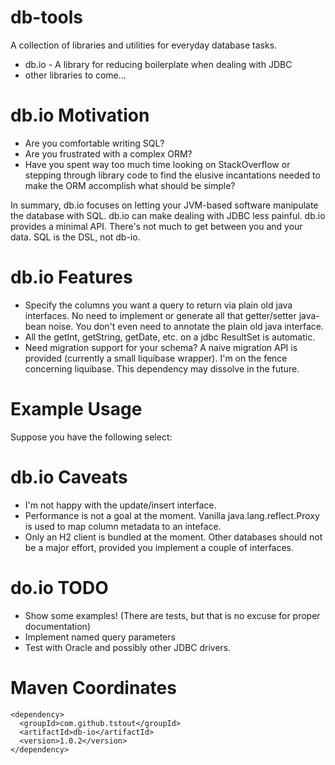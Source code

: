 
# db-tools 

A collection of libraries and utilities for everyday database tasks.

* db.io - A library for reducing boilerplate when dealing with JDBC
* other libraries to come...

# db.io Motivation 

* Are you comfortable writing SQL? 
* Are you frustrated with a complex ORM? 
* Have you spent way too much time looking
on StackOverflow or stepping through library code to find the elusive incantations 
needed to make the ORM accomplish what should be simple?

In summary, db.io focuses on letting your JVM-based software manipulate the database with SQL.
db.io can make dealing with JDBC less painful. db.io provides a minimal API. 
There's not much to get between you and your data. SQL is the DSL, not db-io.

# db.io Features 

* Specify the columns you want a query to return via plain old java interfaces. No need to
implement or generate all that getter/setter java-bean noise. You don't even need to 
annotate the plain old java interface.
* All the getInt, getString, getDate, etc. on a jdbc ResultSet is automatic.
* Need migration support for your schema? A naive migration API is 
provided (currently a small liquibase wrapper). I'm on the fence concerning liquibase. This
dependency may dissolve in the future.

# Example Usage
Suppose you have the following select:

                                      

# db.io Caveats
* I'm not happy with the update/insert interface.
* Performance is not a goal at the moment. Vanilla java.lang.reflect.Proxy is used to
map column metadata to an inteface.
* Only an H2 client is bundled at the moment. Other databases should not be a major effort, provided you 
implement a couple of interfaces.



 
# do.io TODO 

* Show some examples! (There are
 tests, but that is no excuse for proper documentation)
* Implement named query parameters
* Test with Oracle and possibly other JDBC drivers.


# Maven Coordinates
    <dependency>
      <groupId>com.github.tstout</groupId>
      <artifactId>db-io</artifactId>
      <version>1.0.2</version>
    </dependency>
